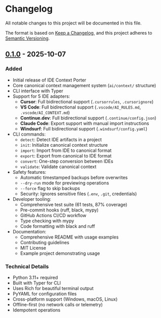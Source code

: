# Changelog

All notable changes to this project will be documented in this file.

The format is based on [Keep a Changelog](https://keepachangelog.com/en/1.0.0/),
and this project adheres to [Semantic Versioning](https://semver.org/spec/v2.0.0.html).

## [0.1.0] - 2025-10-07

### Added
- Initial release of IDE Context Porter
- Core canonical context management system (`ai/context/` structure)
- CLI interface with Typer
- Support for 5 IDE adapters:
  - **Cursor**: Full bidirectional support (`.cursorrules`, `.cursorignore`)
  - **VS Code**: Full bidirectional support (`.vscode/AI_RULES.md`, `.vscode/AI_CONTEXT.md`)
  - **Continue.dev**: Full bidirectional support (`.continue/config.json`)
  - **Claude Code**: Export support with manual import instructions
  - **Windsurf**: Full bidirectional support (`.windsurf/config.yaml`)
- CLI commands:
  - `detect`: Detect IDE artifacts in a project
  - `init`: Initialize canonical context structure
  - `import`: Import from IDE to canonical format
  - `export`: Export from canonical to IDE format
  - `convert`: One-step conversion between IDEs
  - `validate`: Validate canonical context
- Safety features:
  - Automatic timestamped backups before overwrites
  - `--dry-run` mode for previewing operations
  - `--force` flag to skip backups
  - Security: Ignores sensitive files (`.env`, `.git`, credentials)
- Developer tooling:
  - Comprehensive test suite (61 tests, 87% coverage)
  - Pre-commit hooks (ruff, black, mypy)
  - GitHub Actions CI/CD workflow
  - Type checking with mypy
  - Code formatting with black and ruff
- Documentation:
  - Comprehensive README with usage examples
  - Contributing guidelines
  - MIT License
  - Example project demonstrating usage

### Technical Details
- Python 3.11+ required
- Built with Typer for CLI
- Uses Rich for beautiful terminal output
- PyYAML for configuration files
- Cross-platform support (Windows, macOS, Linux)
- Offline-first (no network calls or telemetry)
- Idempotent operations

[0.1.0]: https://github.com/djmorgan26/IDE-Context-Converter/releases/tag/v0.1.0
